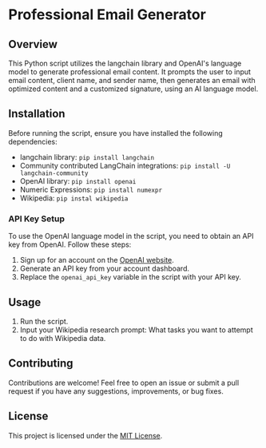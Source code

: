 # Professional Email Generator

## Overview
This Python script utilizes the langchain library and OpenAI's language model to generate professional email content. 
It prompts the user to input email content, client name, and sender name, then generates an email with optimized content 
and a customized signature, using an AI language model.

## Installation
Before running the script, ensure you have installed the following dependencies:
- langchain library: `pip install langchain`
- Community contributed LangChain integrations: `pip install -U langchain-community`
- OpenAI library: `pip install openai`
- Numeric Expressions: `pip install numexpr`
- Wikipedia: `pip instal wikipedia`

### API Key Setup
To use the OpenAI language model in the script, you need to obtain an API key from OpenAI. Follow these steps:
1. Sign up for an account on the [OpenAI website](https://openai.com/).
2. Generate an API key from your account dashboard.
3. Replace the `openai_api_key` variable in the script with your API key.

## Usage
1. Run the script.
2. Input your Wikipedia research prompt: What tasks you want to attempt to do with Wikipedia data.

## Contributing
Contributions are welcome! Feel free to open an issue or submit a pull request if you have any suggestions, improvements, or bug fixes.

## License
This project is licensed under the [MIT License](LICENSE).